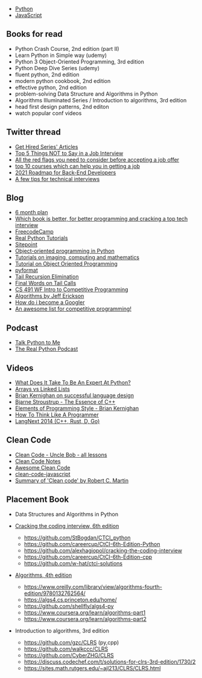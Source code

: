 - [Python](python.md)
- [JavaScript](javascript.md)

## Books for read

- Python Crash Course, 2nd edition (part II)
- Learn Python in Simple way (udemy)
- Python 3 Object-Oriented Programming, 3rd edition
- Python Deep Dive Series (udemy)
- fluent python, 2nd edition
- modern python cookbook, 2nd edition
- effective python, 2nd edition
- problem-solving Data Structure and Algorithms in Python
- Algorithms Illuminated Series / Introduction to algorithms, 3rd edition
- head first design patterns, 2nd editon
- watch popular conf videos

## Twitter thread

- [Get Hired Series' Articles](https://dev.to/techdebtor/series/3340)
- [Top 5 Things NOT to Say in a Job Interview](https://twitter.com/TheAnkurTyagi/status/1302131361877078016)
- [All the red flags you need to consider before accepting a job offer](https://twitter.com/sunilc_/status/1306186994893033472)
- [top 10 courses which can help you in getting a job](https://twitter.com/sunilc_/status/1306654675739967489)
- [2021 Roadmap for Back-End Developers](https://twitter.com/TechParida/status/1310167081313206272)
- [A few tips for technical interviews](https://twitter.com/EmmaBostian/status/1244558456104931328)

## Blog

- [6 month plan](https://www.quora.com/How-can-I-get-a-job-at-Facebook-or-Google-in-6-months-I-need-a-concise-work-plan-to-build-a-good-enough-skill-set-Should-I-join-some-other-start-up-or-build-my-own-projects-start-up-Should-I-just-focus-on-practicing-data-structures-and-algorithms/answer/Harsh-Goel)
- [Which book is better, for better programming and cracking a top tech interview](https://www.quora.com/Which-book-is-better-for-better-programming-and-cracking-a-top-tech-interview-Coding-Interview-Questions-by-Narasimha-Karumanchi-or-Elements-of-Programming-Interviews-by-Adnan-Aziz)
- [FreecodeCamp](https://www.freecodecamp.org/news)
- [Real Python Tutorials](https://realpython.com/)
- [Sitepoint](https://www.sitepoint.com/blog/)
- [Object-oriented programming in Python](http://zetcode.com/lang/python/oop/)
- [Tutorials on imaging, computing and mathematics](https://matthew-brett.github.io/teaching/index.html)
- [Tutorial on Object Oriented Programming](https://www.python-course.eu/object_oriented_programming_introduction.php)
- [pyformat](https://pyformat.info/)
- [Tail Recursion Elimination](http://neopythonic.blogspot.com/2009/04/tail-recursion-elimination.html)
- [Final Words on Tail Calls](http://neopythonic.blogspot.com/2009/04/final-words-on-tail-calls.html)
- [CS 491 WF Intro to Competitive Programming](https://pages.github-dev.cs.illinois.edu/sig-icpc/cs491-wf/syllabus/)
- [Algorithms by Jeff Erickson](https://jeffe.cs.illinois.edu/teaching/algorithms/)
- [How do i become a Googler](https://www.quora.com/q/howdoibecomeagoogler/How-Do-I-become-a-good-competitive-programmer-and-what-are-the-materials-I-need-to-study-from)
- [An awesome list for competitive programming!](https://codeforces.com/blog/entry/23054)

## Podcast

- [Talk Python to Me](https://talkpython.fm/episodes/all)
- [The Real Python Podcast](https://realpython.com/podcasts/rpp/)

## Videos

- [What Does It Take To Be An Expert At Python?](https://www.youtube.com/watch?v=7lmCu8wz8ro)
- [Arrays vs Linked Lists](https://www.youtube.com/watch?v=DyG9S9nAlUM)
- [Brian Kernighan on successful language design](https://www.youtube.com/watch?v=Sg4U4r_AgJU)
- [Bjarne Stroustrup - The Essence of C++](https://www.youtube.com/watch?v=86xWVb4XIyE)
- [Elements of Programming Style - Brian Kernighan](https://www.youtube.com/watch?v=8SUkrR7ZfTA)
- [How To Think Like A Programmer](https://www.youtube.com/watch?v=azcrPFhaY9k)
- [LangNext 2014 (C++, Rust, D, Go)](https://www.youtube.com/watch?v=BBbv1ej0fFo)

## Clean Code

- [Clean Code - Uncle Bob - all lessons](https://www.youtube.com/playlist?list=PLmmYSbUCWJ4x1GO839azG_BBw8rkh-zOj)
- [Clean Code Notes](https://github.com/JuanCrg90/Clean-Code-Notes)
- [Awesome Clean Code](https://github.com/kkisiele/awesome-clean-code)
- [clean-code-javascript](https://github.com/ryanmcdermott/clean-code-javascript)
- [Summary of 'Clean code' by Robert C. Martin](https://gist.github.com/wojteklu/73c6914cc446146b8b533c0988cf8d29)

## Placement Book

- Data Structures and Algorithms in Python

- [Cracking the coding interview, 6th edition](https://github.com/careercup/CtCI-6th-Edition)
    - https://github.com/StBogdan/CTCI_python
    - https://github.com/careercup/CtCI-6th-Edition-Python
    - https://github.com/alexhagiopol/cracking-the-coding-interview
    - https://github.com/careercup/CtCI-6th-Edition-cpp
    - https://github.com/w-hat/ctci-solutions
- [Algorithms, 4th edition](https://github.com/kevin-wayne/algs4)
    - https://www.oreilly.com/library/view/algorithms-fourth-edition/9780132762564/
    - https://algs4.cs.princeton.edu/home/
    - https://github.com/shellfly/algs4-py
    - https://www.coursera.org/learn/algorithms-part1
    - https://www.coursera.org/learn/algorithms-part2
    
- Introduction to algorithms, 3rd edition
    - https://github.com/gzc/CLRS (py,cpp)
    - https://github.com/walkccc/CLRS
    - https://github.com/CyberZHG/CLRS
    - https://discuss.codechef.com/t/solutions-for-clrs-3rd-edition/1730/2
    - https://sites.math.rutgers.edu/~ajl213/CLRS/CLRS.html
